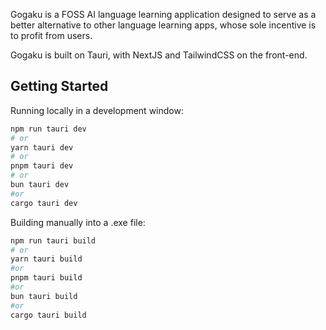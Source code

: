 Gogaku is a FOSS AI language learning application designed to serve as a better alternative to other language learning apps, whose sole incentive is to profit from users.

Gogaku is built on Tauri, with NextJS and TailwindCSS on the front-end.

## Getting Started

Running locally in a development window:

```bash
npm run tauri dev
# or
yarn tauri dev
# or
pnpm tauri dev
# or
bun tauri dev
#or
cargo tauri dev
```

Building manually into a .exe file:

```bash
npm run tauri build
# or
yarn tauri build
#or 
pnpm tauri build
#or 
bun tauri build
#or
cargo tauri build

```